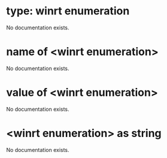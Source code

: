 # type: winrt enumeration

No documentation exists.

# name of &lt;winrt enumeration&gt;

No documentation exists.

# value of &lt;winrt enumeration&gt;

No documentation exists.

# &lt;winrt enumeration&gt; as string

No documentation exists.
